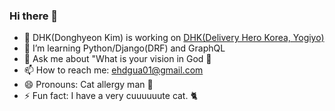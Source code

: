 ### Hi there 👋

- 🔭 DHK(Donghyeon Kim) is working on [DHK(Delivery Hero Korea, Yogiyo)](https://deliveryhero.co.kr/)
- 🌱 I’m learning Python/Django(DRF) and GraphQL
- 💬 Ask me about "What is your vision in God 🙏
- 📫 How to reach me: ehdgua01@gmail.com
- 😄 Pronouns: Cat allergy man 🤧
- ⚡ Fun fact: I have a very cuuuuuute cat. 🐈
